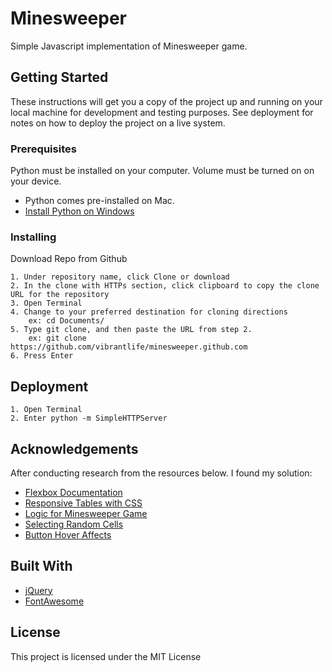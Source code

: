 # Minesweeper

Simple Javascript implementation of Minesweeper game. 

## Getting Started

These instructions will get you a copy of the project up and running on your local machine for development and testing purposes. See deployment for notes on how to deploy the project on a live system.

### Prerequisites

Python must be installed on your computer. Volume must be turned on on your device.  

* Python comes pre-installed on Mac. 
* [Install Python on Windows](https://www.howtogeek.com/197947/how-to-install-python-on-windows/)


### Installing

Download Repo from Github

```
1. Under repository name, click Clone or download
2. In the clone with HTTPs section, click clipboard to copy the clone URL for the repository
3. Open Terminal 
4. Change to your preferred destination for cloning directions
	ex: cd Documents/
5. Type git clone, and then paste the URL from step 2. 
	ex: git clone https://github.com/vibrantlife/minesweeper.github.com
6. Press Enter
```

## Deployment
```
1. Open Terminal 
2. Enter python -m SimpleHTTPServer
```

## Acknowledgements

After conducting research from the resources below. I found my solution: 

* [Flexbox Documentation](https://developer.mozilla.org/en-US/docs/Web/CSS/CSS_Flexible_Box_Layout/Basic_Concepts_of_Flexbox)
* [Responsive Tables with CSS](https://wisdmlabs.com/blog/responsive-tables-using-css-div-tag/)
* [Logic for Minesweeper Game](https://www.techrepublic.com/article/building-a-minesweeper-type-game-in-javascript/)
* [Selecting Random Cells](https://stackoverflow.com/questions/34308247/select-random-table-cells-with-js)
* [Button Hover Affects](https://codepen.io/ritchiejacobs/pen/qEJjBM)



## Built With

* [jQuery](https://jquery.com/)
* [FontAwesome](https://fontawesome.com/)

## License

This project is licensed under the MIT License 
